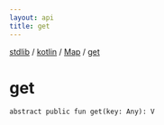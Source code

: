 ```yaml
---
layout: api
title: get
---
```

[stdlib](../../index.html) / [kotlin](../index.html) / [Map](index.html) / [get](get.html)

# get

```
abstract public fun get(key: Any): V
```
